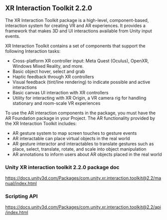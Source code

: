 ## XR Interaction Toolkit 2.2.0

The XR Interaction Toolkit package is a high-level, component-based, interaction system for creating VR and AR experiences. It provides a framework that makes 3D and UI interactions available from Unity input events. 


XR Interaction Toolkit contains a set of components that support the following Interaction tasks:

- Cross-platform XR controller input: Meta Quest (Oculus), OpenXR, Windows Mixed Reality, and more.
- Basic object hover, select and grab
- Haptic feedback through XR controllers
- Visual feedback (tint/line rendering) to indicate possible and active interactions
- Basic canvas UI interaction with XR controllers
- Utility for interacting with XR Origin, a VR camera rig for handling stationary and room-scale VR experiences


To use the AR interaction components in the package, you must have the AR Foundation package in your Project. The AR functionality provided by the XR Interaction Toolkit includes:

- AR gesture system to map screen touches to gesture events
- AR interactable can place virtual objects in the real world
- AR gesture interactor and interactables to translate gestures such as place, select, translate, rotate, and scale into object manipulation
- AR annotations to inform users about AR objects placed in the real world


### Unity XR interaction toolkit 2.2.0 package doc
https://docs.unity3d.com/Packages/com.unity.xr.interaction.toolkit@2.2/manual/index.html

### Scripting API
https://docs.unity3d.com/Packages/com.unity.xr.interaction.toolkit@2.2/api/index.html
